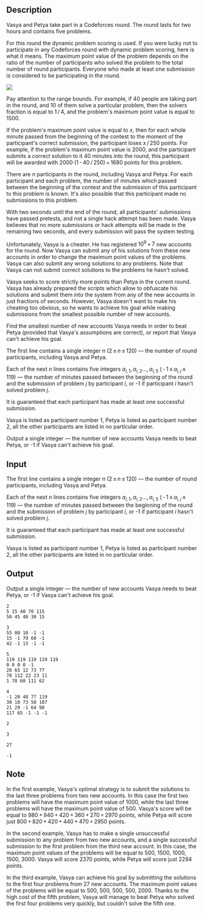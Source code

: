 ## Description

<div><p>Vasya and Petya take part in a Codeforces round. The round lasts for two hours and contains five problems.</p><p>For this round the dynamic problem scoring is used. If you were lucky not to participate in any Codeforces round with dynamic problem scoring, here is what it means. The maximum point value of the problem depends on the ratio of the number of participants who solved the problem to the total number of round participants. Everyone who made at least one submission is considered to be participating in the round.</p><p><img align="middle" class="tex-formula" src="file://zpoy3TLh.png" style="max-width: 100.0%;max-height: 100.0%;"></p><p>Pay attention to the range bounds. For example, if 40 people are taking part in the round, and 10 of them solve a particular problem, then the solvers fraction is equal to <span class="tex-span">1 / 4</span>, and the problem's maximum point value is equal to 1500.</p><p>If the problem's maximum point value is equal to <span class="tex-span"><i>x</i></span>, then for each whole minute passed from the beginning of the contest to the moment of the participant's correct submission, the participant loses <span class="tex-span"><i>x</i> / 250</span> points. For example, if the problem's maximum point value is 2000, and the participant submits a correct solution to it 40 minutes into the round, this participant will be awarded with <span class="tex-span">2000·(1 - 40 / 250) = 1680</span> points for this problem.</p><p>There are <span class="tex-span"><i>n</i></span> participants in the round, including Vasya and Petya. For each participant and each problem, the number of minutes which passed between the beginning of the contest and the submission of this participant to this problem is known. It's also possible that this participant made no submissions to this problem.</p><p>With two seconds until the end of the round, all participants' submissions have passed pretests, and not a single hack attempt has been made. Vasya believes that no more submissions or hack attempts will be made in the remaining two seconds, and every submission will pass the system testing.</p><p>Unfortunately, Vasya is a cheater. He has registered <span class="tex-span">10<sup class="upper-index">9</sup> + 7</span> new accounts for the round. Now Vasya can submit any of his solutions from these new accounts in order to change the maximum point values of the problems. Vasya can also submit any wrong solutions to any problems. Note that Vasya can not submit correct solutions to the problems he hasn't solved.</p><p>Vasya seeks to score strictly more points than Petya in the current round. Vasya has already prepared the scripts which allow to obfuscate his solutions and submit them into the system from any of the new accounts in just fractions of seconds. However, Vasya doesn't want to make his cheating too obvious, so he wants to achieve his goal while making submissions from the smallest possible number of new accounts.</p><p>Find the smallest number of new accounts Vasya needs in order to beat Petya (provided that Vasya's assumptions are correct), or report that Vasya can't achieve his goal.</p></div><div class="input-specification"><p>The first line contains a single integer <span class="tex-span"><i>n</i></span> (<span class="tex-span">2 ≤ <i>n</i> ≤ 120</span>)&nbsp;— the number of round participants, including Vasya and Petya.</p><p>Each of the next <span class="tex-span"><i>n</i></span> lines contains five integers <span class="tex-span"><i>a</i><sub class="lower-index"><i>i</i>, 1</sub>, <i>a</i><sub class="lower-index"><i>i</i>, 2</sub>..., <i>a</i><sub class="lower-index"><i>i</i>, 5</sub></span> (<span class="tex-span"> - 1 ≤ <i>a</i><sub class="lower-index"><i>i</i>, <i>j</i></sub> ≤ 119</span>)&nbsp;— the number of minutes passed between the beginning of the round and the submission of problem <span class="tex-span"><i>j</i></span> by participant <span class="tex-span"><i>i</i></span>, or <span class="tex-font-style-tt">-1</span> if participant <span class="tex-span"><i>i</i></span> hasn't solved problem <span class="tex-span"><i>j</i></span>.</p><p>It is guaranteed that each participant has made at least one successful submission.</p><p>Vasya is listed as participant number 1, Petya is listed as participant number 2, all the other participants are listed in no particular order.</p></div><div class="output-specification"><p>Output a single integer&nbsp;— the number of new accounts Vasya needs to beat Petya, or <span class="tex-font-style-tt">-1</span> if Vasya can't achieve his goal.</p></div>

## Input

<p>The first line contains a single integer <span class="tex-span"><i>n</i></span> (<span class="tex-span">2 ≤ <i>n</i> ≤ 120</span>)&nbsp;— the number of round participants, including Vasya and Petya.</p><p>Each of the next <span class="tex-span"><i>n</i></span> lines contains five integers <span class="tex-span"><i>a</i><sub class="lower-index"><i>i</i>, 1</sub>, <i>a</i><sub class="lower-index"><i>i</i>, 2</sub>..., <i>a</i><sub class="lower-index"><i>i</i>, 5</sub></span> (<span class="tex-span"> - 1 ≤ <i>a</i><sub class="lower-index"><i>i</i>, <i>j</i></sub> ≤ 119</span>)&nbsp;— the number of minutes passed between the beginning of the round and the submission of problem <span class="tex-span"><i>j</i></span> by participant <span class="tex-span"><i>i</i></span>, or <span class="tex-font-style-tt">-1</span> if participant <span class="tex-span"><i>i</i></span> hasn't solved problem <span class="tex-span"><i>j</i></span>.</p><p>It is guaranteed that each participant has made at least one successful submission.</p><p>Vasya is listed as participant number 1, Petya is listed as participant number 2, all the other participants are listed in no particular order.</p>

## Output

<p>Output a single integer&nbsp;— the number of new accounts Vasya needs to beat Petya, or <span class="tex-font-style-tt">-1</span> if Vasya can't achieve his goal.</p>





```input1
2
5 15 40 70 115
50 45 40 30 15

```




```input2
3
55 80 10 -1 -1
15 -1 79 60 -1
42 -1 13 -1 -1

```




```input3
5
119 119 119 119 119
0 0 0 0 -1
20 65 12 73 77
78 112 22 23 11
1 78 60 111 62

```




```input4
4
-1 20 40 77 119
30 10 73 50 107
21 29 -1 64 98
117 65 -1 -1 -1

```




```output1
2

```




```output2
3

```




```output3
27

```




```output4
-1

```



## Note

<p>In the first example, Vasya's optimal strategy is to submit the solutions to the last three problems from two new accounts. In this case the first two problems will have the maximum point value of 1000, while the last three problems will have the maximum point value of 500. Vasya's score will be equal to <span class="tex-span">980 + 940 + 420 + 360 + 270 = 2970</span> points, while Petya will score just <span class="tex-span">800 + 820 + 420 + 440 + 470 = 2950</span> points.</p><p>In the second example, Vasya has to make a single unsuccessful submission to any problem from two new accounts, and a single successful submission to the first problem from the third new account. In this case, the maximum point values of the problems will be equal to 500, 1500, 1000, 1500, 3000. Vasya will score 2370 points, while Petya will score just 2294 points.</p><p>In the third example, Vasya can achieve his goal by submitting the solutions to the first four problems from 27 new accounts. The maximum point values of the problems will be equal to 500, 500, 500, 500, 2000. Thanks to the high cost of the fifth problem, Vasya will manage to beat Petya who solved the first four problems very quickly, but couldn't solve the fifth one.</p>
